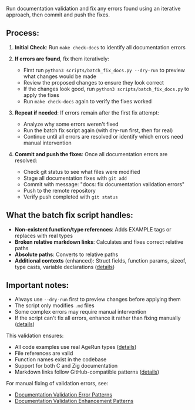 Run documentation validation and fix any errors found using an iterative approach, then commit and push the fixes.

## Process:

1. **Initial Check**: Run `make check-docs` to identify all documentation errors

2. **If errors are found**, fix them iteratively:
   - First run `python3 scripts/batch_fix_docs.py --dry-run` to preview what changes would be made
   - Review the proposed changes to ensure they look correct
   - If the changes look good, run `python3 scripts/batch_fix_docs.py` to apply the fixes
   - Run `make check-docs` again to verify the fixes worked

3. **Repeat if needed**: If errors remain after the first fix attempt:
   - Analyze why some errors weren't fixed
   - Run the batch fix script again (with dry-run first, then for real)
   - Continue until all errors are resolved or identify which errors need manual intervention

4. **Commit and push the fixes**: Once all documentation errors are resolved:
   - Check git status to see what files were modified
   - Stage all documentation fixes with `git add`
   - Commit with message: "docs: fix documentation validation errors"
   - Push to the remote repository
   - Verify push completed with `git status`

## What the batch fix script handles:
- **Non-existent function/type references**: Adds EXAMPLE tags or replaces with real types
- **Broken relative markdown links**: Calculates and fixes correct relative paths
- **Absolute paths**: Converts to relative paths
- **Additional contexts** (enhanced): Struct fields, function params, sizeof, type casts, variable declarations ([details](../../kb/batch-documentation-fix-enhancement.md))

## Important notes:
- Always use `--dry-run` first to preview changes before applying them
- The script only modifies `.md` files
- Some complex errors may require manual intervention
- If the script can't fix all errors, enhance it rather than fixing manually ([details](../../kb/script-enhancement-over-one-off.md))

This validation ensures:
- All code examples use real AgeRun types ([details](../../kb/validated-documentation-examples.md))
- File references are valid
- Function names exist in the codebase
- Support for both C and Zig documentation
- Markdown links follow GitHub-compatible patterns ([details](../../kb/markdown-link-resolution-patterns.md))

For manual fixing of validation errors, see:
- [Documentation Validation Error Patterns](../../kb/documentation-validation-error-patterns.md)
- [Documentation Validation Enhancement Patterns](../../kb/documentation-validation-enhancement-patterns.md)